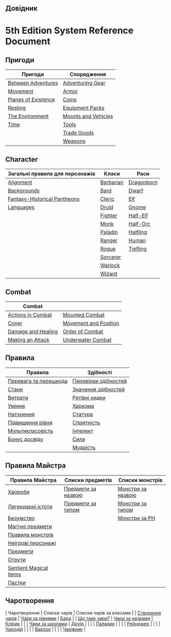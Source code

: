 ## Довідник
# 5th Edition System Reference Document

## Пригоди

| Пригоди                                                     | Спорядження                                                           |
| ----------------------------------------------------------- | --------------------------------------------------------------------- |
| [Between Adventures](./adventuring/between_adventures.md)   | [Adventuring Gear](./adventuring/equipment/adventuring_gear.md)       |
| [Movement](./adventuring/movement.md)                       | [Armor](./adventuring/equipment/armor.md)                             |
| [Planes of Existence](./adventuring/planes_of_existence.md) | [Coins](./adventuring/equipment/coins.md)                             |
| [Resting](./adventuring/resting.md)                         | [Equipment Packs](./adventuring/equipment/equipment_packs.md)         |
| [The Environment](./adventuring/the_environment.md)         | [Mounts and Vehicles](./adventuring/equipment/mounts_and_vehicles.md) |
| [Time](./adventuring/time.md)                               | [Tools](./adventuring/equipment/tools.md)                             |
|                                                             | [Trade Goods](./adventuring/equipment/trade_goods.md)                 |
|                                                             | [Weapons](./adventuring/equipment/weapons.md)                         |


## Character

| Загальні правила для персонажів                                             | Класи                                         | Раси                                          |
| --------------------------------------------------------------------------- | --------------------------------------------- | --------------------------------------------- |
| [Alignment](./character/alignment.md)                                       | [Barbarian](./character/classes/barbarian.md) | [Dragonborn](./character/races/dragonborn.md) |
| [Backgrounds](./character/backgrounds.md)                                   | [Bard](./character/classes/bard.md)           | [Dwarf](./character/races/dwarf.md)           |
| [Fantasy-Historical Pantheons](./character/fantasy-historical_pantheons.md) | [Cleric](./character/classes/cleric.md)       | [Elf](./character/races/elf.md)               |
| [Languages](./character/languages.md)                                       | [Druid](./character/classes/druid.md)         | [Gnome](./character/races/gnome.md)           |
|                                                                             | [Fighter](./character/classes/fighter.md)     | [Half-Elf](./character/races/half-elf.md)     |
|                                                                             | [Monk](./character/classes/monk.md)           | [Half-Orc](./character/races/half-orc.md)     |
|                                                                             | [Paladin](./character/classes/paladin.md)     | [Halfling](./character/races/halfling.md)     |
|                                                                             | [Ranger](./character/classes/ranger.md)       | [Human](./character/races/human.md)           |
|                                                                             | [Rogue](./character/classes/rogue.md)         | [Tiefling](./character/races/tiefling.md)     |
|                                                                             | [Sorcerer](./character/classes/sorcerer.md)   |                                               |
|                                                                             | [Warlock](./character/classes/warlock.md)     |                                               |
|                                                                             | [Wizard](./character/classes/wizard.md)       |                                               |

## Combat

| Combat                                               |                                                            |
| ---------------------------------------------------- | ---------------------------------------------------------- |
| [Actions in Combat](./combat/actions_in_combat.md)   | [Mounted Combat](./combat/mounted_combat.md)               |
| [Cover](./combat/cover.md)                           | [Movement and Position](./combat/movement_and_position.md) |
| [Damage and Healing](./combat/damage_and_healing.md) | [Order of Combat](./combat/order_of_combat.md)             |
| [Making an Attack](./combat/making_an_attack.md)     | [Underwater Combat](./combat/underwater_combat.md)         |

## Правила

| Правила                                                        | Здібності                                                   |
| -------------------------------------------------------------- | ----------------------------------------------------------- |
| [Перевага та перешкода](./rules/advantage_and_disadvantage.md) | [Перевірки здібностей](./rules/abilities/ability_checks.md) |
| [Стани](./rules/conditions.md)                                 | [Значення здібностей](./rules/abilities/ability_scores.md)  |
| [Витрати](./rules/expenses.md)                                 | [Рятівні кидки](./rules/abilities/saving_throws.md)         |
| [Уміння](./rules/feats.md)                                     | [Харизма](./rules/abilities/charisma.md)                    |
| [Натхнення](./rules/inspiration.md)                            | [Статура](./rules/abilities/constitution.md)                |
| [Підвищення рівня](./rules/leveling_up.md)                     | [Спритність](./rules/abilities/dexterity.md)                |
| [Мультикласовість](./rules/multiclassing.md)                   | [Інтелект](./rules/abilities/intelligence.md)               |
| [Бонус досвіду](./rules/proficiency_bonus.md)                  | [Сила](./rules/abilities/strength.md)                       |
|                                                                | [Мудрість](./rules/abilities/wisdom.md)                     |


## Правила Майстра

| Правила Майстра                                                        | Списки предметів                                                             | Списки монстрів                                                             |
| ---------------------------------------------------------------------- | ---------------------------------------------------------------------------- | --------------------------------------------------------------------------- |
| [Хвороби](./gamemaster_rules/diseases.md)                              | [Предмети за назвою](./gamemaster_rules/magic_item_indexes/items_by_name.md) | [Монстри за назвою](./gamemaster_rules/monster_indexes/monsters_by_name.md) |
| [Легендарні істоти](./gamemaster_rules/legendary_creatures.md)         | [Предмети за типом](./gamemaster_rules/magic_item_indexes/items_by_type.md)  | [Монстри за типом](./gamemaster_rules/monster_indexes/monsters_by_type.md)  |
| [Безумство](./gamemaster_rules/madness.md)                             |                                                                              | [Монстри за РН](./gamemaster_rules/monster_indexes/monsters_by_cr.md)       |
| [Магічні предмети](./gamemaster_rules/magic_items.md)                  |                                                                              |                                                                             |
| [Правила монстрів](./gamemaster_rules/monster_rules.md)                |                                                                              |                                                                             |
| [Неігрові персонажі](./gamemaster_rules/nonplayer_characters.md)       |                                                                              |                                                                             |
| [Предмети](./gamemaster_rules/objects.md)                              |                                                                              |                                                                             |
| [Отрути](./gamemaster_rules/poisons.md)                                |                                                                              |                                                                             |
| [Sentient Magical Items](./gamemaster_rules/sentient_magical_items.md) |                                                                              |                                                                             |
| [Пастки](./gamemaster_rules/traps.md)                                  |                                                                              |                                                                             |

## Чаротворення

| Чаротворення                                        | Списки чарів                                        | Списки чарів за класами                   | | [Створення чарів](./spellcasting/casting_a_spell.md)  | [Чари за рівнями](./spellcasting/spell_indexes/spells_by_level.md)   | [Бард](./spellcasting/spell_lists/bard_spells.md)         | | [Що таке чари?](./spellcasting/what_is_a_spell.md) | [Чари за назвами](./spellcasting/spell_indexes/spells_by_name.md)     | [Клірик](./spellcasting/spell_lists/cleric_spells.md)     | |                                                      | [Чари за школами](./spellcasting/spell_indexes/spells_by_school.md) | [Друїд](./spellcasting/spell_lists/druid_spells.md)       | |                                                      |                                                                     | [Паладин](./spellcasting/spell_lists/paladin_spells.md)   | |                                                      |                                                                     | [Рейнджер](./spellcasting/spell_lists/ranger_spells.md)     | |                                                      |                                                                     | [Чародій](./spellcasting/spell_lists/sorcerer_spells.md) | |                                                      |                                                                     | [Варлок](./spellcasting/spell_lists/warlock_spells.md)   | |                                                      |                                                                     | [Чарівник](./spellcasting/spell_lists/wizard_spells.md)     |
